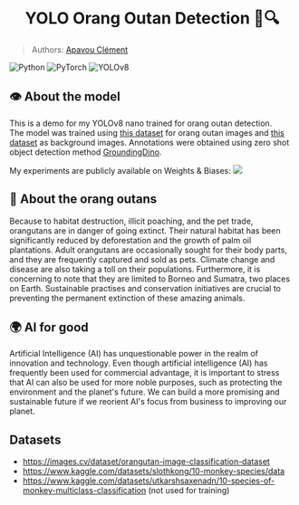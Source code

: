 <h1 style="text-align: center;">YOLO Orang Outan Detection 🦧🔍 </h1>

> Authors: [Apavou Clément](https://github.com/clementapa)

![Python](https://img.shields.io/badge/Python-green.svg?style=plastic)
![PyTorch](https://img.shields.io/badge/PyTorch-orange.svg?style=plastic)
![YOLOv8](https://img.shields.io/badge/YOLOv8-blueviolet.svg?style=plastic)

## 👁️ About the model
This is a demo for my YOLOv8 nano trained for orang outan detection.\
The model was trained using [this dataset](https://images.cv/dataset/orangutan-image-classification-dataset)
for orang outan images and [this dataset](https://www.kaggle.com/datasets/slothkong/10-monkey-species/data) as background images. Annotations were obtained using zero shot object detection method [GroundingDino](https://github.com/IDEA-Research/GroundingDINO).

My experiments are publicly available on Weights & Biases: [![](https://github.com/wandb/assets/blob/main/wandb-github-badge-gradient.svg)](https://wandb.ai/clementapa/orang_outan_detection?workspace=user-clementapa)

## 🦧 About the orang outans 
Because to habitat destruction, illicit poaching, and the pet trade, orangutans are in danger of going extinct. Their natural habitat has been significantly reduced by deforestation and the growth of palm oil plantations. Adult orangutans are occasionally sought for their body parts, and they are frequently captured and sold as pets. Climate change and disease are also taking a toll on their populations. Furthermore, it is concerning to note that they are limited to Borneo and Sumatra, two places on Earth. Sustainable practises and conservation initiatives are crucial to preventing the permanent extinction of these amazing animals.

## 🌍 AI for good 
Artificial Intelligence (AI) has unquestionable power in the realm of innovation and technology. Even though artificial intelligence (AI) has frequently been used for commercial advantage, it is important to stress that AI can also be used for more noble purposes, such as protecting the environment and the planet's future. We can build a more promising and sustainable future if we reorient AI's focus from business to improving our planet.

## Datasets
- https://images.cv/dataset/orangutan-image-classification-dataset
- https://www.kaggle.com/datasets/slothkong/10-monkey-species/data
- https://www.kaggle.com/datasets/utkarshsaxenadn/10-species-of-monkey-multiclass-classification (not used for training)
